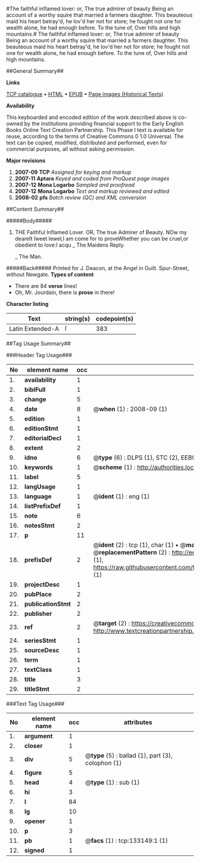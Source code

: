 #The faithful inflamed lover: or, The true admirer of beauty Being an account of a worthy squire that married a farmers daughter. This beauteous maid his heart betray'd, he lov'd her not for store; he fought not one for wealth alone, he had enough before. To the tune of, Over hills and high mountains.#
The faithful inflamed lover: or, The true admirer of beauty Being an account of a worthy squire that married a farmers daughter. This beauteous maid his heart betray'd, he lov'd her not for store; he fought not one for wealth alone, he had enough before. To the tune of, Over hills and high mountains.

##General Summary##

**Links**

[TCP catalogue](http://www.ota.ox.ac.uk/tcp/)  • 
[HTML](http://tei.it.ox.ac.uk/tcp/Texts-HTML/free/A85/A85069.html)  • 
[EPUB](http://tei.it.ox.ac.uk/tcp/Texts-EPUB/free/A85/A85069.epub) • 
[Page images (Historical Texts)](https://data.historicaltexts.jisc.ac.uk/view?pubId=eebo-99899844e&pageId=eebo-99899844e-133149-1)

**Availability**

This keyboarded and encoded edition of the
	       work described above is co-owned by the institutions
	       providing financial support to the Early English Books
	       Online Text Creation Partnership. This Phase I text is
	       available for reuse, according to the terms of Creative
	       Commons 0 1.0 Universal. The text can be copied,
	       modified, distributed and performed, even for
	       commercial purposes, all without asking permission.

**Major revisions**

1. __2007-09__ __TCP__ *Assigned for keying and markup*
1. __2007-11__ __Aptara__ *Keyed and coded from ProQuest page images*
1. __2007-12__ __Mona Logarbo__ *Sampled and proofread*
1. __2007-12__ __Mona Logarbo__ *Text and markup reviewed and edited*
1. __2008-02__ __pfs__ *Batch review (QC) and XML conversion*

##Content Summary##

#####Body#####

1. THE
Faithful Inflamed Lover.
OR,
The true Admirer of Beauty.
NOw my deareſt ſweet Iewel,I am come for to proveWhether you can be cruel,or obedient to love:I acqu
    _ The Maidens Reply.

    _ The Man.

#####Back#####
Printed for J. Deacon, at the Angel in Guilt. Spur-Street, without Newgate.
**Types of content**

  * There are 84 **verse** lines!
  * Oh, Mr. Jourdain, there is **prose** in there!

**Character listing**


|Text|string(s)|codepoint(s)|
|---|---|---|
|Latin Extended-A|ſ|383|

##Tag Usage Summary##

###Header Tag Usage###

|No|element name|occ|attributes|
|---|---|---|---|
|1.|__availability__|1||
|2.|__biblFull__|1||
|3.|__change__|5||
|4.|__date__|8| @__when__ (1) : 2008-09 (1)|
|5.|__edition__|1||
|6.|__editionStmt__|1||
|7.|__editorialDecl__|1||
|8.|__extent__|2||
|9.|__idno__|6| @__type__ (6) : DLPS (1), STC (2), EEBO-CITATION (1), PROQUEST (1), VID (1)|
|10.|__keywords__|1| @__scheme__ (1) : http://authorities.loc.gov/ (1)|
|11.|__label__|5||
|12.|__langUsage__|1||
|13.|__language__|1| @__ident__ (1) : eng (1)|
|14.|__listPrefixDef__|1||
|15.|__note__|6||
|16.|__notesStmt__|2||
|17.|__p__|11||
|18.|__prefixDef__|2| @__ident__ (2) : tcp (1), char (1)  •  @__matchPattern__ (2) : ([0-9\-]+):([0-9IVX]+) (1), (.+) (1)  •  @__replacementPattern__ (2) : http://eebo.chadwyck.com/downloadtiff?vid=$1&page=$2 (1), https://raw.githubusercontent.com/textcreationpartnership/Texts/master/tcpchars.xml#$1 (1)|
|19.|__projectDesc__|1||
|20.|__pubPlace__|2||
|21.|__publicationStmt__|2||
|22.|__publisher__|2||
|23.|__ref__|2| @__target__ (2) : https://creativecommons.org/publicdomain/zero/1.0/ (1), http://www.textcreationpartnership.org/docs/. (1)|
|24.|__seriesStmt__|1||
|25.|__sourceDesc__|1||
|26.|__term__|1||
|27.|__textClass__|1||
|28.|__title__|3||
|29.|__titleStmt__|2||


###Text Tag Usage###

|No|element name|occ|attributes|
|---|---|---|---|
|1.|__argument__|1||
|2.|__closer__|1||
|3.|__div__|5| @__type__ (5) : ballad (1), part (3), colophon (1)|
|4.|__figure__|5||
|5.|__head__|4| @__type__ (1) : sub (1)|
|6.|__hi__|3||
|7.|__l__|84||
|8.|__lg__|10||
|9.|__opener__|1||
|10.|__p__|3||
|11.|__pb__|1| @__facs__ (1) : tcp:133149:1 (1)|
|12.|__signed__|1||
